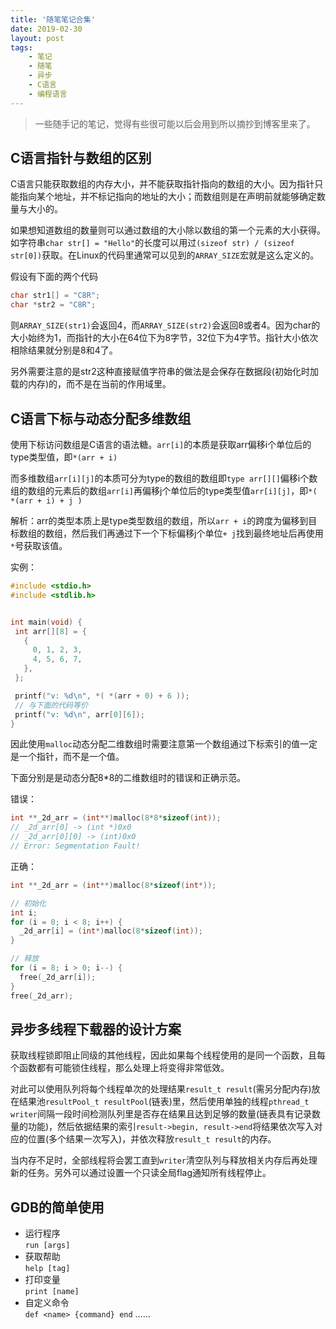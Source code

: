 ```yaml
---
title: '随笔笔记合集'
date: 2019-02-30
layout: post
tags:
    - 笔记
    - 随笔
    - 异步
    - C语言
    - 编程语言
---
```


> 一些随手记的笔记，觉得有些很可能以后会用到所以摘抄到博客里来了。

## C语言指针与数组的区别
C语言只能获取数组的内存大小，并不能获取指针指向的数组的大小。因为指针只能指向某个地址，并不标记指向的地址的大小；而数组则是在声明前就能够确定数量与大小的。

如果想知道数组的数量则可以通过数组的大小除以数组的第一个元素的大小获得。如字符串`char str[] = "Hello"`的长度可以用过`(sizeof str) / (sizeof str[0])`获取。在Linux的代码里通常可以见到的`ARRAY_SIZE`宏就是这么定义的。

假设有下面的两个代码
```c
char str1[] = "C8R";
char *str2 = "C8R";
```
则`ARRAY_SIZE(str1)`会返回4，而`ARRAY_SIZE(str2)`会返回8或者4。因为char的大小始终为1，而指针的大小在64位下为8字节，32位下为4字节。指针大小依次相除结果就分别是8和4了。

另外需要注意的是str2这种直接赋值字符串的做法是会保存在数据段(初始化时加载的内存)的，而不是在当前的作用域里。

## C语言下标与动态分配多维数组
使用下标访问数组是C语言的语法糖。`arr[i]`的本质是获取arr偏移i个单位后的type类型值，即`*(arr + i)`

而多维数组`arr[i][j]`的本质可分为type的数组的数组即`type arr[][]`偏移i个数组的数组的元素后的数组`arr[i]`再偏移j个单位后的type类型值`arr[i][j]`，即`*( *(arr + i) + j )`

解析：arr的类型本质上是type类型数组的数组，所以`arr + i`的跨度为偏移到目标数组的数组，然后我们再通过下一个下标偏移j个单位`+ j`找到最终地址后再使用`*`号获取该值。

实例：
```c
#include <stdio.h>
#include <stdlib.h>


int main(void) {
 int arr[][8] = {
   {
     0, 1, 2, 3,
     4, 5, 6, 7,
   },
 };

 printf("v: %d\n", *( *(arr + 0) + 6 ));
 // 与下面的代码等价
 printf("v: %d\n", arr[0][6]);
}
```

因此使用`malloc`动态分配二维数组时需要注意第一个数组通过下标索引的值一定是一个指针，而不是一个值。

下面分别是是动态分配8*8的二维数组时的错误和正确示范。

错误：
```c
int **_2d_arr = (int**)malloc(8*8*sizeof(int));
// _2d_arr[0] -> (int *)0x0
// _2d_arr[0][0] -> (int)0x0
// Error: Segmentation Fault!
```

正确：
```c
int **_2d_arr = (int**)malloc(8*sizeof(int*));

// 初始化
int i;
for (i = 0; i < 8; i++) {
  _2d_arr[i] = (int*)malloc(8*sizeof(int));
}

// 释放
for (i = 8; i > 0; i--) {
  free(_2d_arr[i]);
}
free(_2d_arr);
```

## 异步多线程下载器的设计方案
获取线程锁即阻止同级的其他线程，因此如果每个线程使用的是同一个函数，且每个函数都有可能锁住线程，那么处理上将变得非常低效。

对此可以使用队列将每个线程单次的处理结果`result_t result`(需另分配内存)放在结果池`resultPool_t resultPool`(链表)里，然后使用单独的线程`pthread_t writer`间隔一段时间检测队列里是否存在结果且达到足够的数量(链表具有记录数量的功能)，然后依据结果的索引`result->begin, result->end`将结果依次写入对应的位置(多个结果一次写入)，并依次释放`result_t result`的内存。

当内存不足时，全部线程将会罢工直到`writer`清空队列与释放相关内存后再处理新的任务。另外可以通过设置一个只读全局flag通知所有线程停止。

## GDB的简单使用
- 运行程序  
`run [args]`
- 获取帮助  
`help [tag]`
- 打印变量  
`print [name]`
- 自定义命令  
`def <name> {command} end`
……
